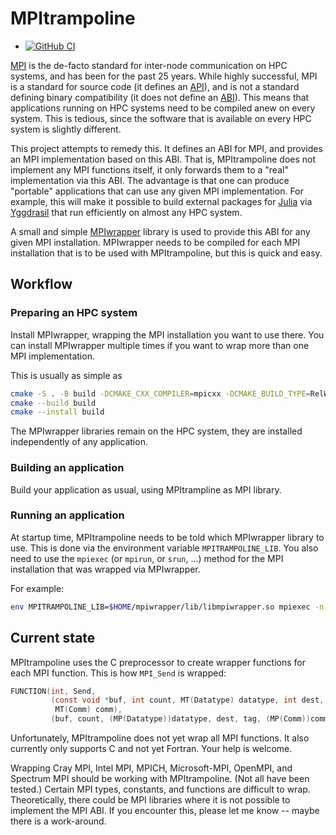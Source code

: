 # MPItrampoline

* [![GitHub
  CI](https://github.com/eschnett/MPItrampoline/workflows/CI/badge.svg)](https://github.com/eschnett/MPItrampoline/actions)

[MPI](https://www.mpi-forum.org) is the de-facto standard for
inter-node communication on HPC systems, and has been for the past 25
years. While highly successful, MPI is a standard for source code (it
defines an [API](https://en.wikipedia.org/wiki/API)), and is not a
standard defining binary compatibility (it does not define an
[ABI](https://en.wikipedia.org/wiki/Application_binary_interface)).
This means that applications running on HPC systems need to be
compiled anew on every system. This is tedious, since the software
that is available on every HPC system is slightly different.

This project attempts to remedy this. It defines an ABI for MPI, and
provides an MPI implementation based on this ABI. That is,
MPItrampoline does not implement any MPI functions itself, it only
forwards them to a "real" implementation via this ABI. The advantage
is that one can produce "portable" applications that can use any given
MPI implementation. For example, this will make it possible to build
external packages for [Julia](https://julialang.org) via
[Yggdrasil](https://github.com/JuliaPackaging/Yggdrasil) that run
efficiently on almost any HPC system.

A small and simple
[MPIwrapper](https://github.com/eschnett/MPIwrapper) library is used
to provide this ABI for any given MPI installation. MPIwrapper needs
to be compiled for each MPI installation that is to be used with
MPItrampoline, but this is quick and easy.

## Workflow

### Preparing an HPC system

Install MPIwrapper, wrapping the MPI installation you want to use
there. You can install MPIwrapper multiple times if you want to wrap
more than one MPI implementation.

This is usually as simple as
```sh
cmake -S . -B build -DCMAKE_CXX_COMPILER=mpicxx -DCMAKE_BUILD_TYPE=RelWithDebInfo -DCMAKE_INSTALL_PREFIX=$HOME/mpiwrapper
cmake --build build
cmake --install build
```
The MPIwrapper libraries remain on the HPC system, they are installed
independently of any application.

### Building an application

Build your application as usual, using MPItrampline as MPI library.

### Running an application

At startup time, MPItrampoline needs to be told which MPIwrapper
library to use. This is done via the environment variable
`MPITRAMPOLINE_LIB`. You also need to use the `mpiexec` (or `mpirun`,
or `srun`, ...) method for the MPI installation that was wrapped via
MPIwrapper.

For example:
```sh
env MPITRAMPOLINE_LIB=$HOME/mpiwrapper/lib/libmpiwrapper.so mpiexec -n 4 ./your-application
```

## Current state

MPItrampoline uses the C preprocessor to create wrapper functions for
each MPI function. This is how `MPI_Send` is wrapped:
```C
FUNCTION(int, Send,
         (const void *buf, int count, MT(Datatype) datatype, int dest, int tag,
          MT(Comm) comm),
         (buf, count, (MP(Datatype))datatype, dest, tag, (MP(Comm))comm))
```

Unfortunately, MPItrampoline does not yet wrap all MPI functions. It
also currently only supports C and not yet Fortran. Your help is
welcome.

Wrapping Cray MPI, Intel MPI, MPICH, Microsoft-MPI, OpenMPI, and
Spectrum MPI should be working with MPItrampoline. (Not all have been
tested.) Certain MPI types, constants, and functions are difficult to
wrap. Theoretically, there could be MPI libraries where it is not
possible to implement the MPI ABI. If you encounter this, please let
me know -- maybe there is a work-around.
